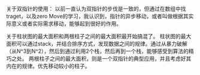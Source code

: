 关于双指针的使用：
以前一直认为双指针的步伐是一致的，但通过在数组中找traget，以及zero Move的学习，我认识到，指针的异步移动，或者叫做根据其实际意义或者实际需求移动，能够起到很好的作用。

关于柱状图的最大面积和两根柱子之间的最大面积最开始搞混了。
柱状图的最大面积可以通过stack，并结合排序方式，发现数据之间的规律。通过从暴力破解（从N^3到N^2），然后到通过利用2个栈，然后再到一个栈，能够感受到算法的精巧之处。
两根柱子之间的最大面积，则是一个双指针的典型应用，并且考虑好其内在的规律。优先移动较小的柱子。
